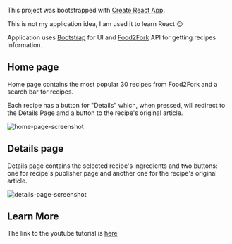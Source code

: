This project was bootstrapped with [Create React App](https://github.com/facebook/create-react-app).

This is not my application idea, I am used it to learn React 😊

Application uses [Bootstrap](https://getbootstrap.com/) for UI and [Food2Fork](https://www.food2fork.com/) API for getting recipes information.

## Home page

Home page contains the most popular 30 recipes from Food2Fork and a search bar for recipes.

Each recipe has a button for "Details" which, when pressed, will redirect to the Details Page amd a button to the recipe's original article.

![home-page-screenshot](https://i.imgur.com/eskkhZc.png)

## Details page

Details page contains the selected recipe's ingredients and two buttons: one for recipe's publisher page and another one for the recipe's original article.

![details-page-screenshot](https://i.imgur.com/SeLKT4w.png)

## Learn More

The link to the youtube tutorial is [here](https://www.youtube.com/watch?v=MQVdgu8cpqU)